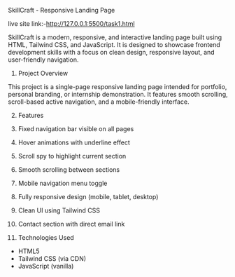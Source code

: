 SkillCraft - Responsive Landing Page


live site link:-http://127.0.0.1:5500/task1.html


SkillCraft is a modern, responsive, and interactive landing page built using HTML, Tailwind CSS, and JavaScript. It is designed to showcase frontend development skills with a focus on clean design, responsive layout, and user-friendly navigation.



1. Project Overview

This project is a single-page responsive landing page intended for portfolio, personal branding, or internship demonstration. It features smooth scrolling, scroll-based active navigation, and a mobile-friendly interface.



2. Features

1. Fixed navigation bar visible on all pages
2. Hover animations with underline effect
3. Scroll spy to highlight current section
4. Smooth scrolling between sections
5. Mobile navigation menu toggle
6. Fully responsive design (mobile, tablet, desktop)
7. Clean UI using Tailwind CSS
8. Contact section with direct email link


3. Technologies Used

- HTML5
- Tailwind CSS (via CDN)
- JavaScript (vanilla)



